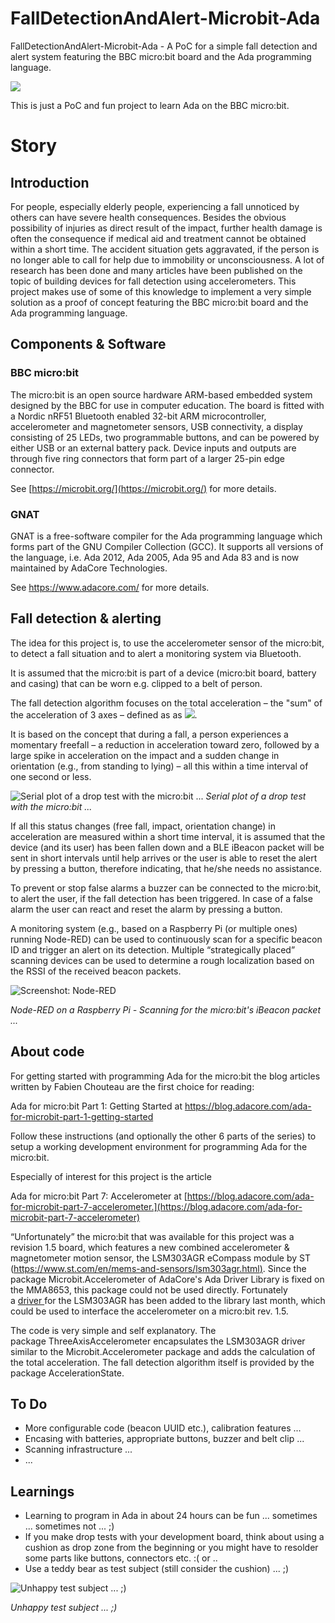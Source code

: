 # FallDetectionAndAlert-Microbit-Ada
FallDetectionAndAlert-Microbit-Ada - A PoC for a simple fall detection and alert system featuring the BBC micro:bit board and the Ada programming language.

![](media/cover.png)

This is just a PoC and fun project to learn Ada on the BBC micro:bit.

Story
=====

Introduction
------------

For people, especially elderly people, experiencing a fall unnoticed by
others can have severe health consequences. Besides the obvious
possibility of injuries as direct result of the impact, further health
damage is often the consequence if medical aid and treatment cannot be
obtained within a short time. The accident situation gets aggravated, if
the person is no longer able to call for help due to immobility or
unconsciousness. A lot of research has been done and many articles have
been published on the topic of building devices for fall detection using
accelerometers. This project makes use of some of this knowledge to
implement a very simple solution as a proof of concept featuring the BBC
micro:bit board and the Ada programming language.

Components & Software
---------------------

### BBC micro:bit

The micro:bit is an open source hardware ARM-based embedded system
designed by the BBC for use in computer education. The board is fitted
with a Nordic nRF51 Bluetooth enabled 32-bit ARM microcontroller,
accelerometer and magnetometer sensors, USB connectivity, a display
consisting of 25 LEDs, two programmable buttons, and can be powered by
either USB or an external battery pack. Device inputs and outputs are
through five ring connectors that form part of a larger 25-pin edge
connector.

See [https://microbit.org/](https://microbit.org/) for more details.

### GNAT

GNAT is a free-software compiler for the Ada programming language which
forms part of the GNU Compiler Collection (GCC). It supports all
versions of the language, i.e. Ada 2012, Ada 2005, Ada 95 and Ada 83 and
is now maintained by AdaCore Technologies.

See <https://www.adacore.com/> for more details.

Fall detection & alerting
-------------------------

The idea for this project is, to use the accelerometer sensor of the
micro:bit, to detect a fall situation and to alert a monitoring system
via Bluetooth.

It is assumed that the micro:bit is part of a device (micro:bit board,
battery and casing) that can be worn e.g. clipped to a belt of person.

The fall detection algorithm focuses on the total acceleration – the
"sum" of the acceleration of 3 axes – defined as as
![](media/equation.png).

It is based on the concept that during a fall, a person experiences a
momentary freefall – a reduction in acceleration toward zero, followed
by a large spike in acceleration on the impact and a sudden change in
orientation (e.g., from standing to lying) – all this within a time
interval of one second or less.

![Serial plot of a drop test with the micro:bit ...](media/plot.jpg)
_Serial plot of a drop test with the micro:bit ..._

If all this status changes (free fall, impact, orientation change) in
acceleration are measured within a short time interval, it is assumed
that the device (and its user) has been fallen down and a BLE iBeacon
packet will be sent in short intervals until help arrives or the user is
able to reset the alert by pressing a button, therefore indicating, that
he/she needs no assistance.

To prevent or stop false alarms a buzzer can be connected to the
micro:bit, to alert the user, if the fall detection has been triggered.
In case of a false alarm the user can react and reset the alarm by
pressing a button.

A monitoring system (e.g., based on a Raspberry Pi (or multiple ones)
running Node-RED) can be used to continuously scan for a specific beacon
ID and trigger an alert on its detection. Multiple “strategically
placed” scanning devices can be used to determine a rough localization
based on the RSSI of the received beacon packets.

![Screenshot: Node-RED](media/screenshot.png)

_Node-RED on a Raspberry Pi - Scanning for the micro:bit's iBeacon packet ..._

About code
----------

For getting started with programming Ada for the micro:bit the blog
articles written by Fabien Chouteau are the first choice for reading:

Ada for micro:bit Part 1: Getting Started
at <https://blog.adacore.com/ada-for-microbit-part-1-getting-started>

Follow these instructions (and optionally the other 6 parts of the
series) to setup a working development environment for programming Ada
for the micro:bit.

Especially of interest for this project is the article

Ada for micro:bit Part 7: Accelerometer
at [https://blog.adacore.com/ada-for-microbit-part-7-accelerometer.](https://blog.adacore.com/ada-for-microbit-part-7-accelerometer)

“Unfortunately” the micro:bit that was available for this project was a
revision 1.5 board, which features a new combined accelerometer &
magnetometer motion sensor, the LSM303AGR eCompass module by ST
([https://www.st.com/en/mems-and-sensors/lsm303agr.html)](https://www.st.com/en/mems-and-sensors/lsm303agr.html).
Since the package Microbit.Accelerometer of AdaCore's Ada Driver Library
is fixed on the MMA8653, this package could not be used directly.
Fortunately
a [driver ](https://github.com/AdaCore/Ada_Drivers_Library/tree/master/components/src/motion/lsm303agr)for
the LSM303AGR has been added to the library last month, which could be
used to interface the accelerometer on a micro:bit rev. 1.5.

The code is very simple and self explanatory. The
package ThreeAxisAccelerometer encapsulates the LSM303AGR driver similar
to the Microbit.Accelerometer package and adds the calculation of the
total acceleration. The fall detection algorithm itself is provided by
the package AccelerationState.

To Do
-----

-   More configurable code (beacon UUID etc.), calibration features ...
-   Encasing with batteries, appropriate buttons, buzzer and belt
    clip ...
-   Scanning infrastructure ...
-   ...

Learnings
---------

-   Learning to program in Ada in about 24 hours can be fun ...
    sometimes ... sometimes not ... ;)
-   If you make drop tests with your development board, think about
    using a cushion as drop zone from the beginning or you might have to
    resolder some parts like buttons, connectors etc. :( or ..
-   Use a teddy bear as test subject (still consider the cushion) ... ;)

![Unhappy test subject ... ;)](media/bear.jpg)

_Unhappy test subject ... ;)_
